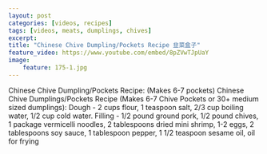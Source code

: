 ```yaml
---
layout: post
categories: [videos, recipes]
tags: [videos, meats, dumplings, chives]
excerpt: 
title: "Chinese Chive Dumpling/Pockets Recipe 韭菜盒子"
feature_video: https://www.youtube.com/embed/8pZVwTJpUaY
image:
    feature: 175-1.jpg
---
```


Chinese Chive Dumpling/Pockets Recipe: (Makes 6-7 pockets) Chinese Chive Dumplings/Pockets Recipe (Makes 6-7 Chive Pockets or 30+ medium sized dumplings): Dough - 2 cups flour, 1 teaspoon salt, 2/3 cup boiling water, 1/2 cup cold water. Filling - 1/2 pound ground pork, 1/2 pound chives, 1 package vermicelli noodles, 2 tablespoons dried mini shrimp, 1-2 eggs, 2 tablespoons soy sauce, 1 tablespoon pepper, 1 1/2 teaspoon sesame oil, oil for frying